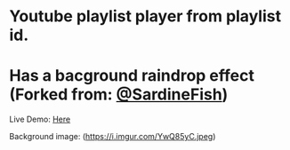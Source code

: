 # Youtube playlist player from playlist id.
# Has a bacground raindrop effect (Forked from: [@SardineFish](https://github.com/SardineFish/raindrop-fx/tree/master))

Live Demo: [Here](https://rain-yt.vercel.app/)

Background image: (https://i.imgur.com/YwQ85yC.jpeg)

